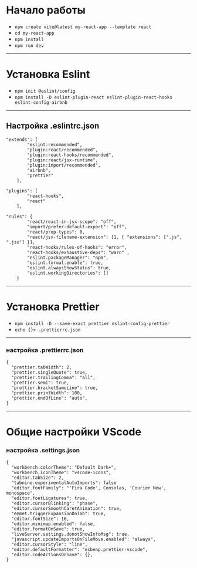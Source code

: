 # **Начало работы**

- `npm create vite@latest my-react-app --template react`
- `cd my-react-app`
- `npm install`
- `npm run dev`

---

# Установка Eslint

- `npm init @eslint/config`
- `npm install -D eslint-plugin-react eslint-plugin-react-hooks eslint-config-airbnb`

---

## Настройка .eslintrc.json

```
"extends": [
        "eslint:recommended",
        "plugin:react/recommended",
        "plugin:react-hooks/recommended",
        "plugin:react/jsx-runtime",
        "plugin:import/recommended",
        "airbnb",
        "prettier"
    ],

"plugins": [
        "react-hooks",
        "react"
    ],

"rules": {
        "react/react-in-jsx-scope": "off",
        "import/prefer-default-export": "off",
        "react/prop-types": 0,
        "react/jsx-filename-extension": [1, { "extensions": [".js", ".jsx"] }],
        "react-hooks/rules-of-hooks": "error",
        "react-hooks/exhaustive-deps": "warn" ,
        "eslint.packageManager": "npm",
        "eslint.format.enable": true,
        "eslint.alwaysShowStatus": true,
        "eslint.workingDirectories": []
    }

```

---

# Установка **Prettier**

- `npm install -D --save-exact prettier eslint-config-prettier`
- `echo {}> .prettierrc.json`

---

### настройка .prettierrc.json

```
{
  "prettier.tabWidth": 2,
  "prettier.singleQuote": true,
  "prettier.trailingComma": "all",
  "prettier.semi": true,
  "prettier.bracketSameLine": true,
  "prettier.printWidth": 100,
  "prettier.endOfLine": "auto",
}
```

---

# Общие настройки VScode

### настройка .settings.json

```
{
  "workbench.colorTheme": "Default Dark+",
  "workbench.iconTheme": "vscode-icons",
  "editor.tabSize": 2,
  "tabnine.experimentalAutoImports": false
  "editor.fontFamily": "'Fira Code', Consolas, 'Courier New', monospace",
  "editor.fontLigatures": true,
  "editor.cursorBlinking": "phase",
  "editor.cursorSmoothCaretAnimation": true,
  "emmet.triggerExpansionOnTab": true,
  "editor.fontSize": 16,
  "editor.minimap.enabled": false,
  "editor.formatOnSave": true,
  "liveServer.settings.donotShowInfoMsg": true,
  "javascript.updateImportsOnFileMove.enabled": "always",
  "editor.cursorStyle": "line",
  "editor.defaultFormatter": "esbenp.prettier-vscode",
  "editor.codeActionsOnSave": {},
}

```
